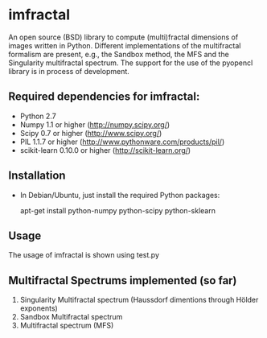 imfractal
=======

An open source (BSD) library to compute (multi)fractal dimensions of images written in Python. Different implementations of the multifractal formalism are present, e.g., the Sandbox method, the MFS and the Singularity multifractal spectrum. The support for the use of the pyopencl library is in process of development.

## Required dependencies for imfractal:

* Python 2.7
* Numpy 1.1 or higher       (http://numpy.scipy.org/)   
* Scipy 0.7 or higher       (http://www.scipy.org/)
* PIL 1.1.7 or higher       (http://www.pythonware.com/products/pil/)
* scikit-learn 0.10.0 or higher (http://scikit-learn.org/)

## Installation

* In Debian/Ubuntu, just install the required Python packages:


    apt-get install python-numpy python-scipy python-sklearn

## Usage

The usage of imfractal is shown using test.py

## Multifractal Spectrums implemented (so far)

1. Singularity Multifractal spectrum (Haussdorf dimentions through Hölder exponents)
2. Sandbox Multifractal spectrum
3. Multifractal spectrum (MFS)
